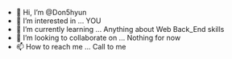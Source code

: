 - 👋 Hi, I’m @Don5hyun
- 👀 I’m interested in ... YOU
- 🌱 I’m currently learning ... Anything about Web Back_End skills 
- 💞️ I’m looking to collaborate on ... Nothing for now
- 📫 How to reach me ... Call to me 

<!---
Don5hyun/Don5hyun is a ✨ special ✨ repository because its `README.md` (this file) appears on your GitHub profile.
You can click the Preview link to take a look at your changes.
--->
